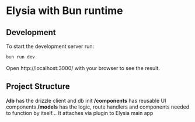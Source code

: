 # Elysia with Bun runtime

## Development

To start the development server run:

```bash
bun run dev
```

Open http://localhost:3000/ with your browser to see the result.

## Project Structure

**/db** has the drizzle client and db init
**/components** has reusable UI components
**/models** has the logic, route handlers and components needed to function by itself... It attaches via plugin to Elysia main app
